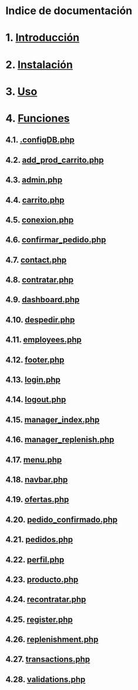 # Indice de documentación
# 1. [Introducción](#introducción)

# 2. [Instalación](#instalación)
# 3. [Uso](#uso)
# 4. [Funciones](#funciones)
## 4.1. [.configDB.php](#configdbphp)
## 4.2. [add_prod_carrito.php](#add_prod_carritophp)
## 4.3. [admin.php](#adminphp)
## 4.4. [carrito.php](#carritophp)
## 4.5. [conexion.php](#conexionphp)
## 4.6. [confirmar_pedido.php](#confirmar_pedidophp)
## 4.7. [contact.php](#contactphp)
## 4.8. [contratar.php](#contratarphp)
## 4.9. [dashboard.php](#dashboardphp)
## 4.10. [despedir.php](#despedirphp)
## 4.11. [employees.php](#employeesphp)
## 4.12. [footer.php](#footerphp)
## 4.13. [login.php](#loginphp)
## 4.14. [logout.php](#logoutphp)
## 4.15. [manager_index.php](#manager_indexphp)
## 4.16. [manager_replenish.php](#manager_replenishphp)
## 4.17. [menu.php](#menuphp)
## 4.18. [navbar.php](#navbarphp)
## 4.19. [ofertas.php](#ofertasphp)
## 4.20. [pedido_confirmado.php](#pedido_confirmadophp)
## 4.21. [pedidos.php](#pedidosphp)
## 4.22. [perfil.php](#perfilphp)
## 4.23. [producto.php](#productophp)
## 4.24. [recontratar.php](#recontratarphp)
## 4.25. [register.php](#registerphp)
## 4.26. [replenishment.php](#replenishmentphp)
## 4.27. [transactions.php](#transactionsphp)
## 4.28. [validations.php](#validationsphp)
